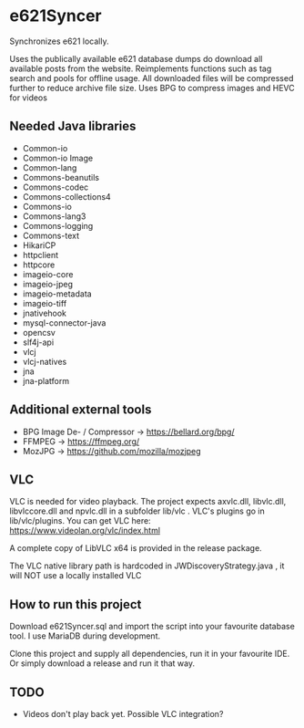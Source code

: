 # e621Syncer
Synchronizes e621 locally. 

Uses the publically available e621 database dumps do download all available posts from the website.
Reimplements functions such as tag search and pools for offline usage.
All downloaded files will be compressed further to reduce archive file size.
Uses BPG to compress images and HEVC for videos

## Needed Java libraries

- Common-io
- Common-io Image
- Common-lang
- Commons-beanutils
- Commons-codec
- Commons-collections4
- Commons-io
- Commons-lang3
- Commons-logging
- Commons-text
- HikariCP
- httpclient
- httpcore
- imageio-core
- imageio-jpeg
- imageio-metadata
- imageio-tiff
- jnativehook
- mysql-connector-java
- opencsv
- slf4j-api
- vlcj
- vlcj-natives
- jna
- jna-platform

## Additional external tools

- BPG Image De- / Compressor -> https://bellard.org/bpg/
- FFMPEG -> https://ffmpeg.org/
- MozJPG -> https://github.com/mozilla/mozjpeg

## VLC

VLC is needed for video playback.
The project expects axvlc.dll, libvlc.dll, libvlccore.dll and npvlc.dll in a subfolder lib/vlc . 
VLC's plugins go in lib/vlc/plugins.
You can get VLC here: https://www.videolan.org/vlc/index.html

A complete copy of LibVLC x64 is provided in the release package.

The VLC native library path is hardcoded in JWDiscoveryStrategy.java , it will NOT use a locally installed VLC

## How to run this project

Download e621Syncer.sql and import the script into your favourite database tool. I use MariaDB during development.

Clone this project and supply all dependencies, run it in your favourite IDE.
Or simply download a release and run it that way.

## TODO

- Videos don't play back yet. Possible VLC integration?